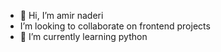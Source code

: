 - 👋 Hi, I’m amir naderi
- I’m looking to collaborate on frontend projects
- 🌱 I’m currently learning python

<!---
amir-naderi/amir-naderi is a ✨ special ✨ repository because its `README.md` (this file) appears on your GitHub profile.
You can click the Preview link to take a look at your changes.
--->
<link href="https://twitter.com/bin_messiah">
